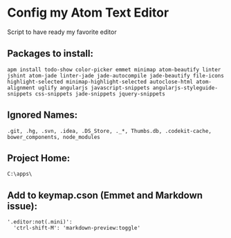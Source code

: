 # Config my Atom Text Editor
Script to have ready my favorite editor

## Packages to install:
	apm install todo-show color-picker emmet minimap atom-beautify linter jshint atom-jade linter-jade jade-autocompile jade-beautify file-icons highlight-selected minimap-highlight-selected autoclose-html atom-alignment uglify angularjs javascript-snippets angularjs-styleguide-snippets css-snippets jade-snippets jquery-snippets

## Ignored Names:
	.git, .hg, .svn, .idea, .DS_Store, ._*, Thumbs.db, .codekit-cache, bower_components, node_modules	

## Project Home:
	C:\apps\

## Add to keymap.cson (Emmet and Markdown issue):
	'.editor:not(.mini)':
	  'ctrl-shift-M': 'markdown-preview:toggle'
